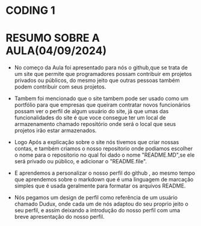  # CODING 1

# RESUMO SOBRE A AULA(04/09/2024)

- No começo da Aula foi apresentado para nós o github,que se trata de um site que permite que programadores possam contribuir em projetos privados ou públicos, do mesmo jeito que outras pessoas também podem contribuir com seus projetos.
  
- Tambem foi mencionado que o site tambem pode ser usado como um portfólio para que empresas que queiram contratar novos funcionários possam ver o perfil de algum usuário do site, já que umas das funcionalidades do site é que voce consegue ter um local de armazenamento chamado repositório onde será o local que seus projetos irão estar armazenados.
  
- Logo Após a explicaçâo sobre o site nós tivemos que criar nossas contas, e também criamos o nosso repositorio onde podiamos escolher o nome para o repositorio no qual foi dado o nome "README.MD",se ele será privado ou público, e adicionar o "README.file".

- E aprendemos a personalizar o nosso perfil do github , ao mesmo tempo que aprendemos sobre o markdown que é uma linguagem de marcação simples que é usada geralmente para formatar os arquivos README.
 
- Nós pegamos um design de perfil como referência de um usuário chamado Dudux, onde cada um de nós adaptou do seu proprio jeito o seu perfil, e assim deixando a introduçâo do nosso perfil com uma breve apresentaçâo do nosso perfil.


